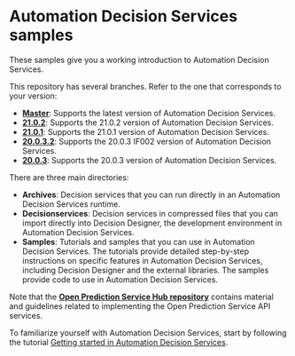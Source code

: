 # Automation Decision Services samples

These samples give you a working introduction to Automation Decision Services.

This repository has several branches. Refer to the one that corresponds to your version:
   - [**Master**](https://github.com/icp4a/automation-decision-services-samples/tree/master): Supports the latest version of Automation Decision Services.
   - [**21.0.2**](https://github.com/icp4a/automation-decision-services-samples/tree/21.0.2): Supports the 21.0.2 version of Automation Decision Services.
   - [**21.0.1**](https://github.com/icp4a/automation-decision-services-samples/tree/21.0.1): Supports the 21.0.1 version of Automation Decision Services.
   - [**20.0.3.2**](https://github.com/icp4a/automation-decision-services-samples/tree/20.0.3.2): Supports the 20.0.3 IF002 version of Automation Decision Services.
   - [**20.0.3**](https://github.com/icp4a/automation-decision-services-samples/tree/20.0.3): Supports the 20.0.3 version of Automation Decision Services.

There are three main directories:

  - **Archives**: Decision services that you can run directly in an Automation Decision Services runtime.
  - **Decisionservices**: Decision services in compressed files that you can import directly into Decision Designer, the development environment in Automation Decision Services.
  - **Samples**: Tutorials and samples that you can use in Automation Decision Services. The tutorials provide
 detailed step-by-step instructions on specific features in Automation Decision Services, including Decision Designer and the external libraries. The samples provide code to use in Automation Decision Services.

Note that the [**Open Prediction Service Hub repository**](https://github.com/IBM/open-prediction-service-hub) contains material and guidelines related to implementing the Open Prediction Service API services.
                                                                                                               
To familiarize yourself with Automation Decision Services, start by following the tutorial [Getting started in Automation Decision Services](https://www.ibm.com/docs/SSYHZ8_21.0.x/com.ibm.dba.aid/gs_ddesigner_topics/dba_ddesigner_intro.html).
